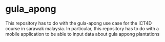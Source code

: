 # gula_apong
This repository has to do with the gula-apong use case for the ICT4D course in sarawak malaysia.
In particular, this repository has to do with a mobile application to be able to
input data about gula appong plantations


